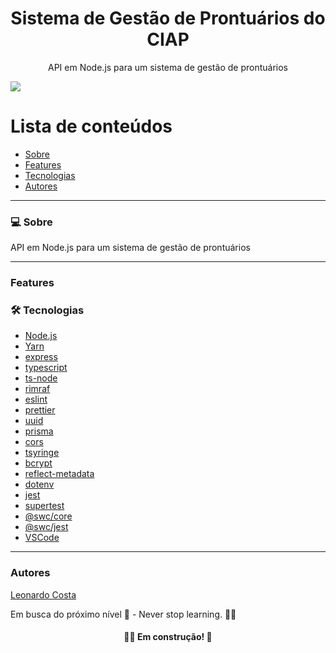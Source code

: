 <h1 align="center">Sistema de Gestão de Prontuários do CIAP</h1>
<p align="center">API em Node.js para um sistema de gestão de prontuários</p>
<img src="https://img.shields.io/badge/NODEJS-WORK-green">

# Lista de conteúdos

<!--ts-->

- [Sobre](#sobre)
- [Features](#features)
- [Tecnologias](#tecnologias)
- [Autores](#autores)
<!--te-->

---

### 💻 Sobre

API em Node.js para um sistema de gestão de prontuários

---

### Features

### 🛠 Tecnologias

- [Node.js](https://nodejs.org/en/)
- [Yarn](https://yarnpkg.com/)
- [express](https://www.npmjs.com/package/express)
- [typescript](https://www.typescriptlang.org/)
- [ts-node](https://www.npmjs.com/package/ts-node)
- [rimraf](https://www.npmjs.com/package/rimraf)
- [eslint](https://eslint.org/)
- [prettier](https://prettier.io/)
- [uuid](https://www.npmjs.com/package/uuid)
- [prisma](https://www.prisma.io/)
- [cors](https://www.npmjs.com/package/cors)
- [tsyringe](https://www.npmjs.com/package/tsyringe)
- [bcrypt](https://www.npmjs.com/package/bcrypt)
- [reflect-metadata](https://www.npmjs.com/package/reflect-metadata)
- [dotenv](https://www.npmjs.com/package/dotenv)
- [jest](https://www.npmjs.com/package/jest)
- [supertest](https://www.npmjs.com/package/supertest)
- [@swc/core](https://www.npmjs.com/package/@swc/core)
- [@swc/jest](https://swc.rs/docs/usage/jest)
- [VSCode](https://code.visualstudio.com/)
---


### Autores

[Leonardo Costa](https://www.linkedin.com/in/leonardo-da-silva-costa/)

Em busca do próximo nível 🚀 - Never stop learning. 🧑‍🎓

<h4 align="center"> 
	🧑‍🔧 Em construção! 🚧
</h4>
